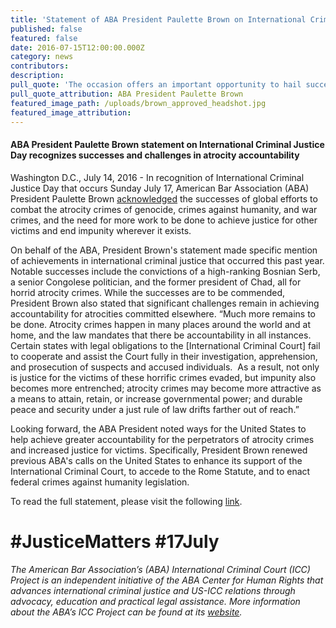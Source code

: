 ```yaml
---
title: 'Statement of ABA President Paulette Brown on International Criminal Justice Day – July 17, 2016'
published: false
featured: false
date: 2016-07-15T12:00:00.000Z
category: news
contributors:
description:
pull_quote: 'The occasion offers an important opportunity to hail successful efforts to hold accountable those found guilty of atrocity crimes and, in so doing, to achieve justice for survivors.  It is also provides a critical moment to urge a redoubling of global efforts to end impunity for the world’s worst crimes, as the ABA has done through the ABA Center for Human Rights and its International Criminal Court (ICC) Project.'
pull_quote_attribution: ABA President Paulette Brown
featured_image_path: /uploads/brown_approved_headshot.jpg
featured_image_attribution:
---
```



#### ABA President Paulette Brown statement on International Criminal Justice Day recognizes successes and challenges in atrocity accountability

Washington D.C., July 14, 2016 - In recognition of International Criminal Justice Day that occurs Sunday July 17, American Bar Association (ABA) President Paulette Brown [acknowledged](http://www.americanbar.org/news/abanews/aba-news-archives/2016/07/aba_president_paulet0.html) the successes of global efforts to combat the atrocity crimes of genocide, crimes against humanity, and war crimes, and the need for more work to be done to achieve justice for other victims and end impunity wherever it exists.

On behalf of the ABA, President Brown's statement made specific mention of achievements in international criminal justice that occurred this past year. Notable successes include the convictions of a high-ranking Bosnian Serb, a senior Congolese politician, and the former president of Chad, all for horrid atrocity crimes. While the successes are to be commended, President Brown also stated that significant challenges remain in achieving accountability for atrocities committed elsewhere. “Much more remains to be done. Atrocity crimes happen in many places around the world and at home, and the law mandates that there be accountability in all instances.  Certain states with legal obligations to the [International Criminal Court] fail to cooperate and assist the Court fully in their investigation, apprehension, and prosecution of suspects and accused individuals.  As a result, not only is justice for the victims of these horrific crimes evaded, but impunity also becomes more entrenched; atrocity crimes may become more attractive as a means to attain, retain, or increase governmental power; and durable peace and security under a just rule of law drifts farther out of reach.”

Looking forward, the ABA President noted ways for the United States to help achieve greater accountability for the perpetrators of atrocity crimes and increased justice for victims. Specifically, President Brown renewed previous ABA's calls on the United States to enhance its support of the International Criminal Court, to accede to the Rome Statute, and to enact federal crimes against humanity legislation.

To read the full statement, please visit the following [link](http://www.americanbar.org/news/abanews/aba-news-archives/2016/07/aba_president_paulet0.html).

# #JusticeMatters #17July

*The American Bar Association’s (ABA) International Criminal Court (ICC) Project is an independent initiative of the ABA Center for Human Rights that advances international criminal justice and US-ICC relations through advocacy, education and practical legal assistance. More information about the ABA’s ICC Project can be found at its [website](https://www.aba-icc.org/).*
